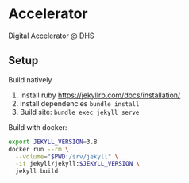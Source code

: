 # Accelerator

Digital Accelerator @ DHS

## Setup

Build natively

1. Install ruby https://jekyllrb.com/docs/installation/
2. install dependencies `bundle install`
3. Build site: `bundle exec jekyll serve`

Build with docker:

``` bash
export JEKYLL_VERSION=3.8
docker run --rm \
  --volume="$PWD:/srv/jekyll" \
  -it jekyll/jekyll:$JEKYLL_VERSION \
  jekyll build
```
